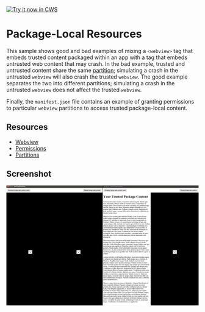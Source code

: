 <a target="_blank" href="https://chrome.google.com/webstore/detail/nfeplfjagjlljomimjealpedhjgamkle">![Try it now in CWS](https://raw.github.com/GoogleChrome/chrome-extensions-samples/main/_archive/apps/tryitnowbutton.png "Click here to install this sample from the Chrome Web Store")</a>


# Package-Local Resources

This sample shows good and bad examples of mixing a `<webview>` tag that
embeds trusted content packaged within an app with a tag that embeds
untrusted web content that may crash. In the bad example, trusted and
untrusted content share the same
[partition](https://developer.chrome.com/apps/tags/webview#partition);
simulating a crash in the untrusted `webview` will also crash the trusted
`webview`. The good example separates the two into different partitions;
simulating a crash in the untrusted `webview` does not affect the trusted
`webview`.

Finally, the `manifest.json` file contains an example of granting permissions
to particular `webview` partitions to access trusted package-local content.

## Resources

* [Webview](http://developer.chrome.com/apps/app_external#webview)
* [Permissions](http://developer.chrome.com/apps/manifest#permissions)
* [Partitions](https://developer.chrome.com/apps/tags/webview#partition)


## Screenshot
![screenshot](/_archive/apps/samples/webview-samples/local-resources/assets/screenshot_1280_800.png)
